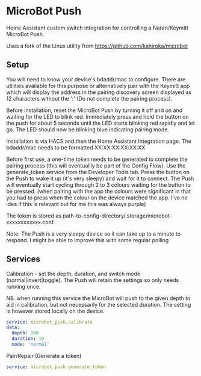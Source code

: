 # MicroBot Push
Home Assistant custom switch integration for controlling a Naran/Keymitt MicroBot Push.

Uses a fork of the Linux utility from https://github.com/kahiroka/microbot

## Setup
You will need to know your device's bdaddr/mac to configure. There are utilities available for this purpose or alternatively pair with the Keymitt app which will display the address in the pairing discovery screen displayed as 12 characters without the ':' (Do not complete the pairing process).
    
Before installation, reset the MicroBot Push by turning it off and on and waiting for the LED to blink red. Immediately press and hold the button on the push for about 5 seconds until the LED starts blinking red rapidly and let go. The LED should now be blinking blue indicating pairing mode.

Installation is via HACS and then the Home Assistant Integration page. The bdaddr/mac needs to be formatted XX:XX:XX:XX:XX:XX

Before first use, a one-time token needs to be generated to complete the pairing process (this will eventuallly be part of the Config Flow). Use the generate_token service from the Developer Tools tab. Press the button on the Push to wake it up (it's very sleepy) and wait for it to connect. The Push will eventually start cycling through 2 to 3 colours waiting for the button to be pressed. (when pairing with the app the colours were significant in that you had to press when the colour on the device matched the app. I've no idea if this is relevant but for me this was always purple) 

The token is stored as path-to-config-directory/.storage/microbot-xxxxxxxxxxxx.conf.

Note: The Push is a very sleepy device so it can take up to a minute to respond. I might be able to improve this with some regular polling

## Services

Calibration - set the depth, duration, and switch mode (normal|invert|toggle).
The Push will retain the settings so only needs running once.

NB. when running this service the MicroBot will push to the given depth to aid in calibration, but not necessarily for the selected duration. The setting is however stored locally on the device.

```yaml
service: microbot_push.calibrate
data:
  depth: 100
  duration: 10
  mode: 'normal'
```
  
Pair/Repair (Generate a token)

```yaml
service: microbot_push.generate_token

```
